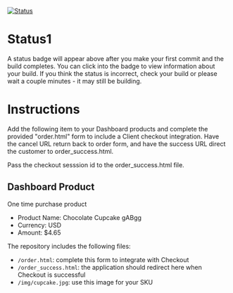 [![Status](https://img.shields.io/badge/status-BUILDING%20COMMIT:%2018bf11d3982ae7d109c45d2cb925f316502ce9aa-yellow.svg)](https://github.com/lorence-crowdbotics/bakery_scaffold_hM8QF39jzGXPQTst/commit/18bf11d3982ae7d109c45d2cb925f316502ce9aa)


























# Status1

A status badge will appear above after you make your first commit and the build completes. You can click into the badge to view information about your build. If you think the status is incorrect, check your build or please wait a couple minutes - it may still be building.

# Instructions

Add the following item to your Dashboard products and complete the provided "order.html" form to include a Client checkout integration. Have the cancel URL return back to order form, and have the success URL direct the customer to order_success.html.

Pass the checkout sesssion id to the order_success.html file.

## Dashboard Product
One time purchase product
* Product Name: Chocolate Cupcake gABgg
* Currency: USD
* Amount: $4.65

The repository includes the following files:
* `/order.html`: complete this form to integrate with Checkout
* `/order_success.html`: the application should redirect here when Checkout is successful
* `/img/cupcake.jpg`: use this image for your SKU
